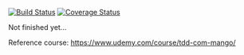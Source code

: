 [![Build Status](https://app.travis-ci.com/kistgab/survey-api.svg?branch=main)](https://app.travis-ci.com/kistgab/survey-api)
[![Coverage Status](https://coveralls.io/repos/github/kistgab/survey-api/badge.svg?branch=)](https://coveralls.io/github/kistgab/survey-api?branch=)

Not finished yet...

Reference course: https://www.udemy.com/course/tdd-com-mango/
